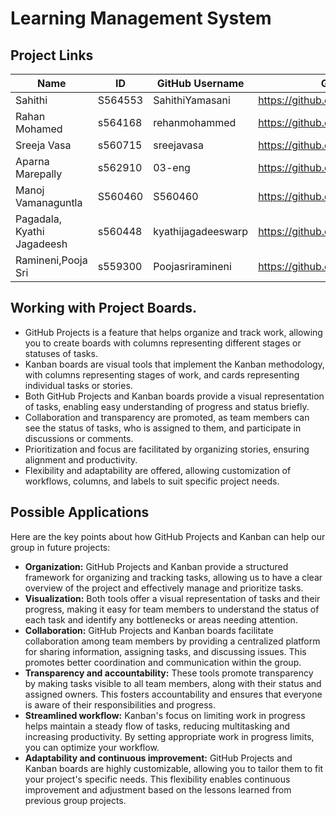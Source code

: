 # Learning Management System

## Project Links

|Name|ID|GitHub Username|Git Hub Link|
|---|---|---|---|
|Sahithi|S564553|SahithiYamasani|https://github.com/SahithiYamasani|
|Rahan Mohamed	| s564168 |	rehanmohammed	| https://github.com/rehanmohammed |
|Sreeja Vasa	|s560715	|sreejavasa|	https://github.com/sreejavasa |
|Aparna Marepally	|s562910|	03-eng|	https://github.com/03-eng |
|Manoj Vamanaguntla	|S560460	|S560460	|https://github.com/S560460 |
|Pagadala, Kyathi Jagadeesh	| s560448 |	kyathijagadeeswarp| https://github.com/kyathijagadeeswarp |
|Ramineni,Pooja Sri	|s559300	|Poojasriramineni| https://github.com/Poojasriramineni |

## Working with Project Boards.
* GitHub Projects is a feature that helps organize and track work, allowing you to create boards with columns representing different stages or statuses of tasks.
* Kanban boards are visual tools that implement the Kanban methodology, with columns representing stages of work, and cards representing individual tasks or stories.
*	Both GitHub Projects and Kanban boards provide a visual representation of tasks, enabling easy understanding of progress and status briefly.
*	Collaboration and transparency are promoted, as team members can see the status of tasks, who is assigned to them, and participate in discussions or comments.
*	Prioritization and focus are facilitated by organizing stories, ensuring alignment and productivity.
*	Flexibility and adaptability are offered, allowing customization of workflows, columns, and labels to suit specific project needs.

## Possible Applications
Here are the key points about how GitHub Projects and Kanban can help our group in future projects:
* __Organization:__ GitHub Projects and Kanban provide a structured framework for organizing and tracking tasks, allowing us to have a clear overview of the project and effectively manage and prioritize tasks.
* __Visualization:__ Both tools offer a visual representation of tasks and their progress, making it easy for team members to understand the status of each task and identify any bottlenecks or areas needing attention.
* __Collaboration:__ GitHub Projects and Kanban boards facilitate collaboration among team members by providing a centralized platform for sharing information, assigning tasks, and discussing issues. This promotes better coordination and communication within the group.
* __Transparency and accountability:__ These tools promote transparency by making tasks visible to all team members, along with their status and assigned owners. This fosters accountability and ensures that everyone is aware of their responsibilities and progress.
* __Streamlined workflow:__ Kanban's focus on limiting work in progress helps maintain a steady flow of tasks, reducing multitasking and increasing productivity. By setting appropriate work in progress limits, you can optimize your workflow.
* __Adaptability and continuous improvement:__ GitHub Projects and Kanban boards are highly customizable, allowing you to tailor them to fit your project's specific needs. This flexibility enables continuous improvement and adjustment based on the lessons learned from previous group projects.



